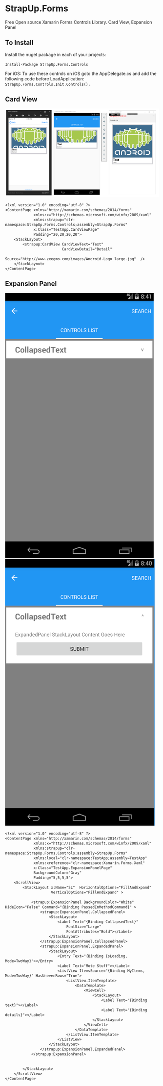 # StrapUp.Forms
Free Open source Xamarin Forms Controls Library. Card View, Expansion Panel

To Install
------------
Install the nuget package in each of your projects:

`Install-Package StrapUp.Forms.Controls`

For iOS:
To use these controls on iOS goto the AppDelegate.cs and add the following code before LoadApplication:
`StrapUp.Forms.Controls.Init.Controls();`

Card View
----------

![Screenshot](/TestApp/TestApp/Images/CardView.png)

```xaml
<?xml version="1.0" encoding="utf-8" ?>
<ContentPage xmlns="http://xamarin.com/schemas/2014/forms"
             xmlns:x="http://schemas.microsoft.com/winfx/2009/xaml"
             xmlns:strapup="clr-namespace:StrapUp.Forms.Controls;assembly=StrapUp.Forms"
             x:Class="TestApp.CardViewPage"
             Padding="20,20,20,20">
    <StackLayout>
        <strapup:CardView CardViewText="Text" 
                          CardViewDetail="Detail" 
                          Source="http://www.zeegmo.com/images/Android-Logo_large.jpg"  />
    </StackLayout>
</ContentPage>
```

Expansion Panel
----------------

![Screenshot](/TestApp/TestApp/Images/ExpansionPanelColl.png)![Screenshot](/TestApp/TestApp/Images/ExpansionPanelExpanded.png) 

```xaml
<?xml version="1.0" encoding="utf-8" ?>
<ContentPage xmlns="http://xamarin.com/schemas/2014/forms"
             xmlns:x="http://schemas.microsoft.com/winfx/2009/xaml"
             xmlns:strapup="clr-namespace:StrapUp.Forms.Controls;assembly=StrapUp.Forms"
             xmlns:local="clr-namespace:TestApp;assembly=TestApp"
             xmlns:xreference="clr-namespace:Xamarin.Forms.Xaml"
             x:Class="TestApp.ExpansionPanelPage" 
             BackgroundColor="Gray"
             Padding="5,5,5,5">
    <ScrollView>
        <StackLayout x:Name="SL"  HorizontalOptions="FillAndExpand" 
                     VerticalOptions="FillAndExpand" >
            
			<strapup:ExpansionPanel BackgroundColor="White" HideIcon="False" Command="{Binding PassedInMethodCommand}" >
                <strapup:ExpansionPanel.CollapsedPanel>
                    <StackLayout>
                        <Label Text="{Binding CollapsedText}" 
                            FontSize="Large" 
                            FontAttributes="Bold"></Label>
                    </StackLayout>
                </strapup:ExpansionPanel.CollapsedPanel>
                <strapup:ExpansionPanel.ExpandedPanel>
                    <StackLayout>
                        <Entry Text="{Binding IsLoading, Mode=TwoWay}"></Entry>
                        <Label Text="Mote Stuff"></Label>
                        <ListView ItemsSource="{Binding MyItems, Mode=TwoWay}" HasUnevenRows="True">
                            <ListView.ItemTemplate>
                                <DataTemplate>
                                    <ViewCell>
                                        <StackLayout>
                                            <Label Text="{Binding text}"></Label>
                                            <Label Text="{Binding details}"></Label>
                                        </StackLayout>
                                    </ViewCell>
                                </DataTemplate>
                            </ListView.ItemTemplate>
                        </ListView>
                    </StackLayout>
                </strapup:ExpansionPanel.ExpandedPanel>
            </strapup:ExpansionPanel>


        </StackLayout>
    </ScrollView>
</ContentPage>
```

